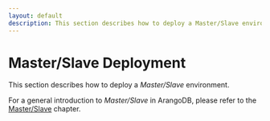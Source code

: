 ```yaml
---
layout: default
description: This section describes how to deploy a Master/Slave environment
---
```

Master/Slave Deployment
=======================

This section describes how to deploy a _Master/Slave_ environment.

For a general introduction to _Master/Slave_ in ArangoDB, please refer to the
[Master/Slave](architecture-deployment-modes-master-slave.html) chapter.
